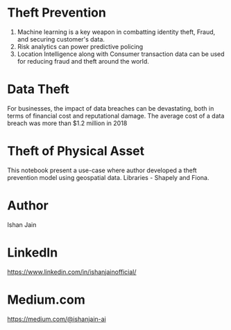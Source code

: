 # Theft Prevention
1. Machine learning is a key weapon in combatting identity theft, Fraud, and securing customer's data.
2. Risk analytics can power predictive policing
3. Location Intelligence along with Consumer transaction data can be used for reducing fraud and theft around the world. 

# Data Theft 
For businesses, the impact of data breaches can be devastating, both in terms of financial cost and reputational damage. 
The average cost of a data breach was more than $1.2 million in 2018

# Theft of Physical Asset
This notebook present a use-case where author developed a theft prevention model using geospatial data. 
Libraries - Shapely and Fiona.

# Author 
Ishan Jain
 
# LinkedIn
https://www.linkedin.com/in/ishanjainofficial/
 
# Medium.com
https://medium.com/@ishanjain-ai

